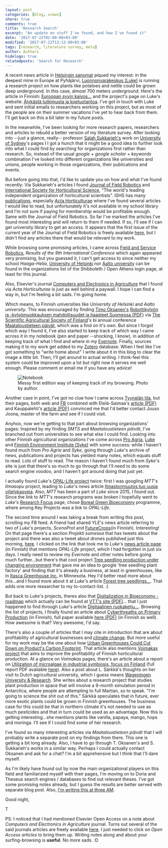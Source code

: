 ```yaml
---
layout: post
categories: [blog, views]
share: true
comments: true
title: 'Research Search'
excerpt: "An update on stuff I've found, and how I've found it"
date: '2017-07-22T02:00:00+03:00'
modified: '2017-07-22T13:12:00+03:00'
tags: [research, literature survey, meta]
author: Author1
hidelogo: true
relatedposts: 'Search for Research'
---
```

A recent news article in [Helsingin sanomat](hs.fi) piqued my interest: in the deepest mine in Europe at Pyhäjärvi, [Luonnonvarakeskus (Luke)](https://www.luke.fi) is running a research project on how plants like potatoes and nettle could be grown deep underground. In this case, almost 700 meters underground. Here's the article in Finnish: [Euroopan syvin kaivos...](http://www.hs.fi/kotimaa/art-2000005280437.html) and the project's page on Luke's website: [Älykästä tutkimusta ja koetuotantoa](https://www.luke.fi/projektit/alykasta-tutkimusta-ja-koetuotantoa/). I've got in touch with Luke and sent initial emails to researchers working on this project, but as most of the people are on their summer vacations I've yet to hear back from them. I'll get back on this a bit later in my future posts.

In the meanwhile, I've been looking for more research papers, researchers and articles to rebuild a better version of my literature survey. After looking into --just a glance, really-- professor [Salah Sukkarieh's](http://sydney.edu.au/engineering/people/salah.sukkarieh.php) work on [University of Sydney](http://sydney.edu.au)'s pages I  I got a hunch that it might be a good idea to further look into what I could find by searching for organizations first rather than research. So, instead of the usual *google + google scholar + keywords* combination I've looked into different organizations like universities and unions, people working in those organizations, their publications and events.

But before going into that, I'd like to update you on how and what I've found recently:
Via Sukkarieh's articles I found [Journal of Field Robotics](http://www.journalfieldrobotics.org/Home.html) and [International Society for Horticultural Science](http://www.ishs.org), "The world's leading independent organization of horticultural scientists". ISHS has many [publications](http://www.ishs.org/publications), especially [Acta Horticulturae](http://www.ishs.org/acta-horticulturae) where I've found several articles I would like to read, but unfortunately it's not available in my school library and I'm not sure if paying for membership would be profitable enough. Same with the Journal of Field Robotics. So far I've marked the articles I've found most interesting and will return to them if needed. If so, I'll see if I can get university library to get an access. It appears that the first issue of the current year of the Journal of Field Robotics is freely available [here](http://onlinelibrary.wiley.com/doi/10.1002/rob.2017.34.issue-1/issuetoc), but I didn't find any articles there that would be relevant to my work.

While browsing some promising articles, I came across [Field and Service Robotics](https://link.springer.com/book/10.1007/978-3-319-07488-7), *Results of the 9th International Conference* which again appeared very promising, but you guessed it, I can't get access to since neither my school *Haaga-Helia*, [University of Helsinki](https://www.helsinki.fi/en) nor [Aalto university](http://www.aalto.fi/en/) can be found in the organizations list of the Shibboleth / Open Athens login page, at least for this journal.

Also, Elsevier's journal [Computers and Electronics in Agriculture](https://www.journals.elsevier.com/computers-and-electronics-in-agriculture/) that I found via *Acta Horticulturae* is just as well behind a paywall. I hope I can find a way in, but I'm feeling a bit sads. I'm going home.

Which means, to Finnish universities like *University of Helsinki* and *Aalto university*. This was encouraged by finding [Timo Oksanen's](http://autsys.aalto.fi/en/TimoOksanen) [Robottikylvön ja -kylvömuokkauksen mahdollisuudet ja haasteet Suomessa (PDF)](http://www.smts.fi/MTP_julkaisu_2014/Esitykset/Oksanen_Linkolehto_Robottikylvon_ja-kylvomuokkauksen_mahdollisuudet_ja_haasteet_Suomessa.pdf) via [The Scientific Agricultural Society of Finland](http://www.smts.fi/en)'s bi annual conference [Maataloustieteen päivät](http://www.smts.fi/fi/tapahtumat), which was a find on it's own. But since I forgot which way I found it, I've also started to keep track of which way I came across it in my notebook (pen and paper --shocking, I know), in addition of keeping track of what I find and where in my [Evernote](https://evernote.com). Finally, sources making it to my work get added to my [Zotero](https://www.zotero.org) database. When I feel like I've got something to "write home about" I write about it in this blog to clear the image a little bit. Then, I'll get around to actual writing. I think-feel this system could be improved upon a lot but right now it serves me well enough. Please comment or email me if you have any advice!

<figure>
    <img src="../../../images/posts/IMG_1737.jpg" alt="Notebook">
    <figcaption>Messy first edition way of keeping track of my browsing. Photo by author.</figcaption>
</figure>

Another case in point, I've got no clue how I came across [Tyynelän tila](http://tyynelantila.fi), but their pages, both web and [FB](https://www.facebook.com/Tyynelantila) combined with Etelä-Saimaa's [article (PDF)](http://tyynelantila.fi/wp-content/uploads/2015/05/15.5.2015-Etelä-Saimaan-uutisaukeama.pdf) and Kauppalehti's [article (PDF)](http://tyynelantila.fi/wp-content/uploads/2013/08/Kauppalehti_13.08.2013_pienempi-tiedosto.pdf) convinced me that I'd better contact Juuso Joona, master of the farm and see if I could visit.

Anyhoo, now we're getting to that part about browsing organizations' pages:
Inspired by my finding *SMTS* and *Maataloustieteen päivät*, I've branched out from universities to see what else I could find. Looking into other Finnish agricultural organizations I've come across [Pro Agria](https://www.proagria.fi), [Luke](https://www.luke.fi) and [Finnish Environment Institute (Syke)](http://www.syke.fi/en-US) with some success: while I haven't found much from *Pro Agria* and *Syke*, going through *Luke*'s archive of news, publications and projects has yielded many notes, which equals stuff to read. Lots of stuff to read. The reason I haven't found much from *Syke*'s site is just that there's so much to go through that I'll need to do some search engine voodoo, and I haven't got around doing that just yet.

I actually found *Luke*'s [OPAL-Life project](http://www.opal.fi/en/) twice: first I was googling *MTT*'s *Ilmasopu* project, leading to *Luke*'s news article [Ilmastonmuutos tuo uusia viljelykasveja](https://portal.mtt.fi/portal/page/portal/mtt/mtt/ajankohtaista/Uutisarkisto/2009/Ilmastonmuutos%20tuo%20uusia%20viljelykasveja). Also, *MTT* has been a part of *Luke* since 2015, I found out. Since the link to *MTT*'s research programs was broken I hopefully went to *Luke*'s [Research Focus](https://www.luke.fi/en/research/) page, chose [Boreal Green Bioeconomy](https://www.luke.fi/en/research/boreal-green-bioeconomy/) programme, where among Key Projects was a link to *OPAL-Life*.

The second time around I was taking a break from writing this post, scrolling my FB feed. A friend had shared *YLE*'s news article referring to two of *Luke*'s projects, *ScenoProt* and [FutureCrops](https://www.luke.fi/futurecrops/fi/etusivu/)(in Finnish). Interesting! On that page there's a section *Projekti somessa* that has tweets about the project and there was also a tweet about drones published just this morning, [here](https://twitter.com/i/web/status/888297532178272256). I clicked on the link that took me to *Luke*'s [news article page](https://www.luke.fi/uutiset/pellon-ylla-lentava-drone-rekisteroi-monenlaista-tietoa/) (in Finnish) that mentions *OPAL-Life* project, which I had forgotten in just six days. I really need to review my *Evernote* and other notes before going much further...but there's that cool project [Tree seedling production under changing environment](https://www.luke.fi/en/projects/taimitaito/) that gave me an idea to google 'tree seedling plant factory' and finding that it's already a business, at least in greenhouses, like in [Itasca Greenhouse Inc.](http://www.itascagreenhouse.com/treeseedlings.html) in Minnesota. Hey I'd better read more about this...and I found more about it at *Luke*'s article [Forest tree seedlings...](https://www.luke.fi/en/mt-forest-tree-seedlings-can-cultivated-even-without-natural-light/). That adds one more researcher to my to-contact-list. :)

But back to *Luke*'s projects, theres also that [Digitalization in Bioeconomy -roadmap](https://www.luke.fi/en/projects/digibio/) which actually can be found at [VTT's site (PDF)](http://www.vtt.fi/inf/pdf/visions/2017/V11.pdf)... that I just happened to find through *Luke*'s article [Digitaalinen ruokaketju...](https://www.luke.fi/mt-digitaalinen-ruokaketju-haukkaa-tietoa-ja-tulostaa-alykkaita-annoksia/). Browsing the list of projects, I finally found an article about [Cyberthreaths on Primary Production](https://www.luke.fi/uutiset/kyberturvallisuus-elintarkea-myos-maataloudessa/) (in Finnish), full paper available [here (PDF)](http://jukuri.luke.fi/bitstream/handle/10024/539088/luke-luobio_32_2017.pdf?sequence=1&isAllowed=y) (in Finnish as well). How awesome is that? Very awesome, I'd say.

There's also a couple of articles that I may cite in introduction that are about profitability of agricultural businesses and [climate change](https://www.luke.fi/mt-oletko-huomannut-ilmasto-muuttuu/). But more useful for my work may be the one about how [Urban Greenhouses Could Cut Down on Product's Carbon Footprint](https://www.luke.fi/uutiset/kaupunkikasvihuoneet-pienentaisivat-tuotteiden-hiilijalanjalkea/). That article also mentions [Voimakas project](http://voimakas.fi) that aims to improve the profitability of Finnish horticultural production. At a glance on *Voimakas* pages, there's an article about a report on [Utilization of microalgae in industrial symbiosis, focus on Finland](http://voimakas.fi/2017/06/16/levien-teollinen-ja-laajamittainen-viljely-suomessa-on-haastavaa/) (full report PDF available [here](http://voimakas.fi/wp-content/uploads/2017/06/LopullinenLeväRaporttiluke-luobio_33_2017.pdf)). Also a post about L. Särkkä's thoughts on her visit to Dutch agricultural university, which I guess means [Wageningen University & Research](http://www.wur.nl/en.htm). She writes about a research project that studies plant production in space that will involve a 9-month simulation period in Antarctica, where people are attempting to full Martian, so to speak. "I'm going to science the shit out of this." Särkkä speculates that in future, ever more exotic plants could be grown in Finnish greenhouses. The business case for this could be that in northern climate it's not needed to use as much pesticides and that in turn could be used as an advantage. Now this is getting interesting...she mentions plants like vanilla, papaya, mango, hops and moringa. I'll see if I could find some of her research.

I've found so many interesting articles via *Maataloustieteen päivät* that I will probably write a separate post on my findings from there. This one is getting a bit long already. Also, I have to go through T. Oksanen's and S. Sukkarieh's works in a similar way. Perhaps I could actually contact Oksanen and ask for a chat? I'm a bit apprehensive but I think that I'll dare myself.

As I'm likely have found out by now the main organizational players on this field and familiarized myself with their pages, I'm moving on to Doria and Theseus search engines / databases to find out relevant theses. I've got some promising notes already, but I guess the results are better served with separate blog post. Also, [I'm writing this at three AM](https://youtu.be/QwwMRIYE46Y). 

Good night,

T


PS: I noticed that I had mentioned Elsevier Open Access on a note about *Computers and Electronics in Agriculture* journal. Turns out several of the said journals articles are freely available [here](http://www.sciencedirect.com/science/journal/01681699/open-access?sdc=1). I just needed to click on *Open Access articles* to bring them up. Writing notes along and about your surfing-browsing is **useful**. No more sads. :D 





 


